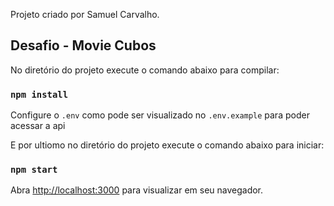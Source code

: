 Projeto criado por Samuel Carvalho.

## Desafio - Movie Cubos

No diretório do projeto execute o comando abaixo para compilar:
### `npm install`

Configure o `.env` como pode ser visualizado no `.env.example` para poder acessar a api

E por ultiomo no diretório do projeto execute o comando abaixo para iniciar:
### `npm start`

Abra [http://localhost:3000](http://localhost:3000) para visualizar em seu navegador.
